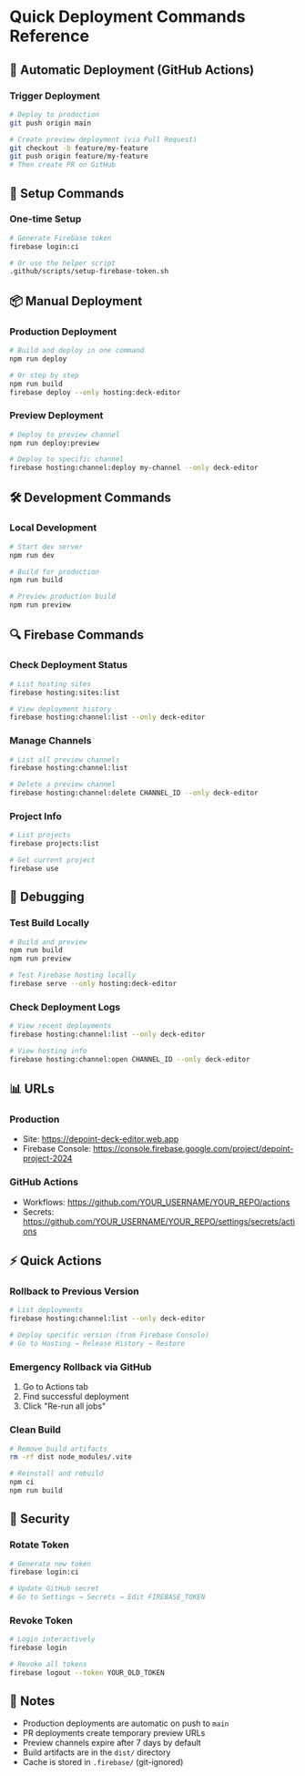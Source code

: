 # Quick Deployment Commands Reference

## 🚀 Automatic Deployment (GitHub Actions)

### Trigger Deployment
```bash
# Deploy to production
git push origin main

# Create preview deployment (via Pull Request)
git checkout -b feature/my-feature
git push origin feature/my-feature
# Then create PR on GitHub
```

## 🔧 Setup Commands

### One-time Setup
```bash
# Generate Firebase token
firebase login:ci

# Or use the helper script
.github/scripts/setup-firebase-token.sh
```

## 📦 Manual Deployment

### Production Deployment
```bash
# Build and deploy in one command
npm run deploy

# Or step by step
npm run build
firebase deploy --only hosting:deck-editor
```

### Preview Deployment
```bash
# Deploy to preview channel
npm run deploy:preview

# Deploy to specific channel
firebase hosting:channel:deploy my-channel --only deck-editor
```

## 🛠️ Development Commands

### Local Development
```bash
# Start dev server
npm run dev

# Build for production
npm run build

# Preview production build
npm run preview
```

## 🔍 Firebase Commands

### Check Deployment Status
```bash
# List hosting sites
firebase hosting:sites:list

# View deployment history
firebase hosting:channel:list --only deck-editor
```

### Manage Channels
```bash
# List all preview channels
firebase hosting:channel:list

# Delete a preview channel
firebase hosting:channel:delete CHANNEL_ID --only deck-editor
```

### Project Info
```bash
# List projects
firebase projects:list

# Get current project
firebase use
```

## 🐛 Debugging

### Test Build Locally
```bash
# Build and preview
npm run build
npm run preview

# Test Firebase hosting locally
firebase serve --only hosting:deck-editor
```

### Check Deployment Logs
```bash
# View recent deployments
firebase hosting:channel:list --only deck-editor

# View hosting info
firebase hosting:channel:open CHANNEL_ID --only deck-editor
```

## 📊 URLs

### Production
- Site: https://depoint-deck-editor.web.app
- Firebase Console: https://console.firebase.google.com/project/depoint-project-2024

### GitHub Actions
- Workflows: https://github.com/YOUR_USERNAME/YOUR_REPO/actions
- Secrets: https://github.com/YOUR_USERNAME/YOUR_REPO/settings/secrets/actions

## ⚡ Quick Actions

### Rollback to Previous Version
```bash
# List deployments
firebase hosting:channel:list --only deck-editor

# Deploy specific version (from Firebase Console)
# Go to Hosting → Release History → Restore
```

### Emergency Rollback via GitHub
1. Go to Actions tab
2. Find successful deployment
3. Click "Re-run all jobs"

### Clean Build
```bash
# Remove build artifacts
rm -rf dist node_modules/.vite

# Reinstall and rebuild
npm ci
npm run build
```

## 🔐 Security

### Rotate Token
```bash
# Generate new token
firebase login:ci

# Update GitHub secret
# Go to Settings → Secrets → Edit FIREBASE_TOKEN
```

### Revoke Token
```bash
# Login interactively
firebase login

# Revoke all tokens
firebase logout --token YOUR_OLD_TOKEN
```

## 📝 Notes

- Production deployments are automatic on push to `main`
- PR deployments create temporary preview URLs
- Preview channels expire after 7 days by default
- Build artifacts are in the `dist/` directory
- Cache is stored in `.firebase/` (git-ignored)

